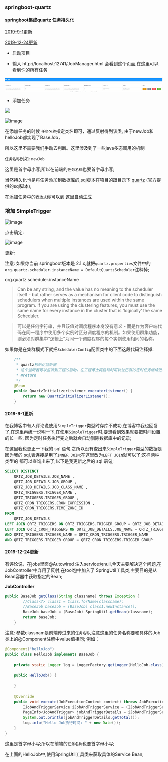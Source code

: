 ### springboot-quartz

#### springboot集成quartz 任务持久化


[2019-9-1更新](#2019-9-1更新)

[2019-12-24更新](#2019-12-24更新)

* 启动项目

* 输入 http://localhost:12741/JobManager.html 会看到这个页面,在这里可以看到你的所有任务

![image](https://github.com/haoxiaoyong1014/best-pay-demo/raw/master/src/main/java/com/github/lly835/Images/q1.jpg)

* 添加任务 

![](http://cg-mall.oss-cn-shanghai.aliyuncs.com/blog/image-20201217122538397.png)

![image](http://cg-mall.oss-cn-shanghai.aliyuncs.com/blog/image-20201217122910469.png)

在添加任务的时候 `任务名称`指定类名即可，通过反射得到该类, 由于newJob和helloJob都实现了BaseJob，

所以这里不需要我们手动去判断。这里涉及到了一些java多态调用的机制

`任务名称`例如: `newJob`

这里是首字母小写;所以在前端的`任务名称`也要首字母小写;

当然持久化也是将任务添加到数据库的,sql脚本在项目的跟目录下 <a href="https://github.com/HLW-Tec/springboot-quartz/blob/master/quartz.sql">quartz</a> (官方提供的sql脚本),

在添加任务中的`表达式`你可以到 <a href="http://cron.qqe2.com/">这里自动生成</a> 

### 增加 SimpleTrigger

![image](http://cg-mall.oss-cn-shanghai.aliyuncs.com/blog/image-20201217123126052.png)

点击确定:

![image](http://cg-mall.oss-cn-shanghai.aliyuncs.com/blog/image-20201217123305348.png)

更新:

注意: 如果你当前 springboot版本是 2.1.x,就把`quartz.properties`文件中的`org.quartz.scheduler.instanceName = DefaultQuartzScheduler`注释掉;

org.quartz.scheduler.instanceName

> Can be any string, and the value has no meaning to the scheduler itself - but rather serves as a mechanism for client code to distinguish schedulers when multiple instances are used within the same program. If you are using the clustering features, you must use the same name for every instance in the cluster that is ‘logically’ the same Scheduler.

> 可以是任何字符串，并且该值对调度程序本身没有意义 - 而是作为客户端代码在同一程序中使用多个实例时区分调度程序的机制。如果使用群集功能，则必须对群集中“逻辑上”为同一个调度程序的每个实例使用相同的名称。

如果你是在集群模式下就把`SchedulerConfig`配置类中的下面这段代码注释掉:

```java
    /**
     * quartz初始化监听器
     * 这个监听器可以监听到工程的启动，在工程停止再启动时可以让已有的定时任务继续进行。
     * @return
     */
    @Bean
    public QuartzInitializerListener executorListener() {
        return new QuartzInitializerListener();
    }
```

#### 2019-9-1更新

在我博客中有人评论说使用`SimpleTrigger`类型时存库不成功,在博客中我也回复了,在这里再统一说明一下,在使用`SimpleTrigger`时,要想看到效果就要把时间设置的长一些,
因为定时任务执行完之后就会自动删除数据库中的记录;

在这里我也更正一下我的 sql 语句,之所以没有查出来`SimpleTrigger`类型的数据是因为我的 sql,表连接是用了`INNER JOIN`;在这里改为`LEFT JOIN`就可以了;这样两种类型的
都可以查询出来了;以下是我更新之后的 sql 语句;

```sql
SELECT DISTINCT
	QRTZ_JOB_DETAILS.JOB_NAME ,
	QRTZ_JOB_DETAILS.JOB_GROUP ,
	QRTZ_JOB_DETAILS.JOB_CLASS_NAME ,
	QRTZ_TRIGGERS.TRIGGER_NAME ,
	QRTZ_TRIGGERS.TRIGGER_GROUP ,
	QRTZ_CRON_TRIGGERS.CRON_EXPRESSION ,
	QRTZ_CRON_TRIGGERS.TIME_ZONE_ID
FROM
	QRTZ_JOB_DETAILS
LEFT JOIN QRTZ_TRIGGERS ON QRTZ_TRIGGERS.TRIGGER_GROUP = QRTZ_JOB_DETAILS.JOB_GROUP
LEFT JOIN QRTZ_CRON_TRIGGERS ON QRTZ_JOB_DETAILS.JOB_NAME = QRTZ_TRIGGERS.JOB_NAME
AND QRTZ_TRIGGERS.TRIGGER_NAME = QRTZ_CRON_TRIGGERS.TRIGGER_NAME
AND QRTZ_TRIGGERS.TRIGGER_GROUP = QRTZ_CRON_TRIGGERS.TRIGGER_GROUP
```

#### 2019-12-24更新

有评论说，在jobs里面@Autowired 注入service为null,今天主要解决这个问题,在JobController中弃用了反射,在tool包中加入了
SpringUtil工具类;主要目的是从Bean容器中获取指定的Bean;

**JobController**
```java
public BaseJob getClass(String classname) throws Exception {
        //Class<?> class1 = Class.forName(classname);
        //BaseJob baseJob = (BaseJob) class1.newInstance();
        BaseJob baseJob = (BaseJob) SpringUtil.getBean(classname);
        return baseJob;
    }
```
注意: 参数classnam是前端传过来的`任务名称`,注意这里的任务名称要和具体的Job类上的@Component注解中value值相同;
例如：
```java
@Component("helloJob")
public class HelloJob implements BaseJob {

    private static Logger log = LoggerFactory.getLogger(HelloJob.class);

    public HelloJob() {

    }

    @Override
    public void execute(JobExecutionContext context) throws JobExecutionException {
        IJobAndTriggerService iJobAndTriggerService = (IJobAndTriggerService) SpringUtil.getBean("IJobAndTriggerServiceImpl");
        PageInfo<JobAndTrigger> jobAndTriggerDetails = iJobAndTriggerService.getJobAndTriggerDetails(1, 10);
        System.out.println(jobAndTriggerDetails.getTotal());
        log.info("Hello Job执行时间: " + new Date());
    }
}
```
这里是首字母小写;所以在前端的`任务名称`也要首字母小写;

在上面的HelloJob中,使用SpringUtil工具类来获取具体的Service Bean;

